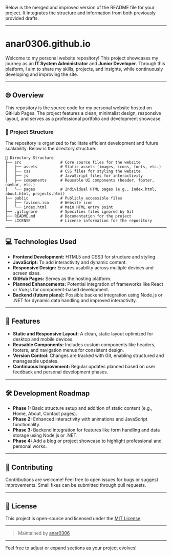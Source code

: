 Below is the merged and improved version of the README file for your project. It integrates the structure and information from both previously provided drafts.

---

# **anar0306.github.io**  
Welcome to my personal website repository! This project showcases my journey as an **IT System Administrator** and **Junior Developer**. Through this platform, I aim to share my skills, projects, and insights, while continuously developing and improving the site.

---

## **🌐 Overview**  
This repository is the source code for my personal website hosted on GitHub Pages. The project features a clean, minimalist design, responsive layout, and serves as a professional portfolio and development showcase.

### **🔧 Project Structure**  
The repository is organized to facilitate efficient development and future scalability. Below is the directory structure:

```
📁 Directory Structure
├── src                 # Core source files for the website
│   ├── assets          # Static assets (images, icons, fonts, etc.)
│   ├── css             # CSS files for styling the website
│   ├── js              # JavaScript files for interactivity
│   ├── components      # Reusable UI components (header, footer, navbar, etc.)
│   └── pages           # Individual HTML pages (e.g., index.html, about.html, projects.html)
├── public              # Publicly accessible files
│   ├── favicon.ico     # Website icon
│   └── index.html      # Main HTML entry point
├── .gitignore          # Specifies files ignored by Git
├── README.md           # Documentation for the project
└── LICENSE             # License information for the repository
```

---

## **💻 Technologies Used**  

- **Frontend Development:** HTML5 and CSS3 for structure and styling.
- **JavaScript:** To add interactivity and dynamic content.
- **Responsive Design:** Ensures usability across multiple devices and screen sizes.
- **GitHub Pages:** Serves as the hosting platform.
- **Planned Enhancements:** Potential integration of frameworks like React or Vue.js for component-based development.
- **Backend (future plans):** Possible backend integration using Node.js or .NET for dynamic data handling and improved interactivity.

---

## **🚀 Features**  

- **Static and Responsive Layout:** A clean, static layout optimized for desktop and mobile devices.
- **Reusable Components:** Includes custom components like headers, footers, and navigation menus for consistent design.
- **Version Control:** Changes are tracked with Git, enabling structured and manageable updates.
- **Continuous Improvement:** Regular updates planned based on user feedback and personal development phases.

---

## **🛠️ Development Roadmap**  

- **Phase 1:** Basic structure setup and addition of static content (e.g., Home, About, Contact pages).  
- **Phase 2:** Enhanced interactivity with animations and JavaScript functionality.  
- **Phase 3:** Backend integration for features like form handling and data storage using Node.js or .NET.  
- **Phase 4:** Add a blog or project showcase to highlight professional and personal works.  

---

## **🤝 Contributing**  
Contributions are welcome! Feel free to open issues for bugs or suggest improvements. Small fixes can be submitted through pull requests.

---

## **📄 License**  
This project is open-source and licensed under the [MIT License](LICENSE).

---

> Maintained by [anar0306](https://github.com/anar0306)  

--- 

Feel free to adjust or expand sections as your project evolves!